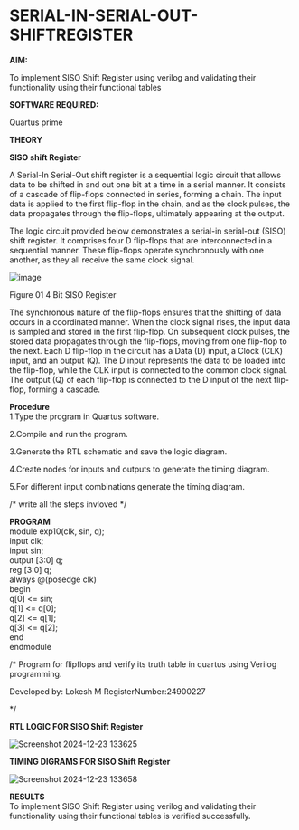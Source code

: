 # SERIAL-IN-SERIAL-OUT-SHIFTREGISTER

**AIM:**

To implement  SISO Shift Register using verilog and validating their functionality using their functional tables

**SOFTWARE REQUIRED:**

Quartus prime

**THEORY**

**SISO shift Register**

A Serial-In Serial-Out shift register is a sequential logic circuit that allows data to be shifted in and out one bit at a time in a serial manner. It consists of a cascade of flip-flops connected in series, forming a chain. The input data is applied to the first flip-flop in the chain, and as the clock pulses, the data propagates through the flip-flops, ultimately appearing at the output.

The logic circuit provided below demonstrates a serial-in serial-out (SISO) shift register. It comprises four D flip-flops that are interconnected in a sequential manner. These flip-flops operate synchronously with one another, as they all receive the same clock signal.

![image](https://github.com/naavaneetha/SERIAL-IN-SERIAL-OUT-SHIFTREGISTER/assets/154305477/e81c4072-37f9-46c6-8145-566764b74c3a)

Figure 01 4 Bit SISO Register

The synchronous nature of the flip-flops ensures that the shifting of data occurs in a coordinated manner. When the clock signal rises, the input data is sampled and stored in the first flip-flop. On subsequent clock pulses, the stored data propagates through the flip-flops, moving from one flip-flop to the next.
Each D flip-flop in the circuit has a Data (D) input, a Clock (CLK) input, and an output (Q). The D input represents the data to be loaded into the flip-flop, while the CLK input is connected to the common clock signal. The output (Q) of each flip-flop is connected to the D input of the next flip-flop, forming a cascade.

**Procedure**<br>
1.Type the program in Quartus software.<br>

2.Compile and run the program.<br>

3.Generate the RTL schematic and save the logic diagram.<br>

4.Create nodes for inputs and outputs to generate the timing diagram.<br>

5.For different input combinations generate the timing diagram.<br>

/* write all the steps invloved */

**PROGRAM**<br>
module exp10(clk, sin, q);<br>
 input clk;<br>
 input sin; <br>
 output [3:0] q;<br>
 reg [3:0] q;<br>
 always @(posedge clk)<br>
 begin <br>
 q[0] <= sin;<br>
 q[1] <= q[0];<br>
 q[2] <= q[1];<br>
 q[3] <= q[2];<br>
 end<br>
 endmodule<br>

/* Program for flipflops and verify its truth table in quartus using Verilog programming.

Developed by: Lokesh M RegisterNumber:24900227

*/

**RTL LOGIC FOR SISO Shift Register**<br>

![Screenshot 2024-12-23 133625](https://github.com/user-attachments/assets/bb79f780-cd2d-464a-bff4-8c5a42cbdd35)




**TIMING DIGRAMS FOR SISO Shift Register**<br>

![Screenshot 2024-12-23 133658](https://github.com/user-attachments/assets/cb1bb1be-6548-4dd2-abb1-77802acb3618)


**RESULTS**<br>
To implement SISO Shift Register using verilog and validating their functionality using their functional tables is verified successfully.
